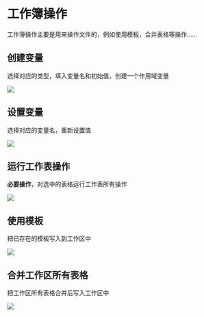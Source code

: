 # 工作簿操作

工作簿操作主要是用来操作文件的，例如使用模板，合并表格等操作......

## 创建变量

选择对应的类型，填入变量名和初始值，创建一个作用域变量

<img src="/createVar.png">

## 设置变量

选择对应的变量名，重新设置值

<img src="/setVar.png">

## 运行工作表操作

**必要操作**，对选中的表格运行工作表所有操作

<img src="/runOperation.png">

## 使用模板

把已存在的模板写入到工作区中

<img src="/createTemplate.png">

## 合并工作区所有表格

把工作区所有表格合并后写入工作区中

<img src="/mergeAll.png">
